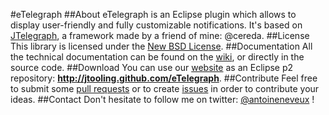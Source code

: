 #eTelegraph
##About
eTelegraph is an Eclipse plugin which allows to display user-friendly and fully customizable notifications. It's based on [JTelegraph](https://github.com/jtooling/jtelegraph), a framework made by a friend of mine: @cereda.
##License
This library is licensed under the [New BSD License](http://www.opensource.org/licenses/bsd-license.php).
##Documentation
All the technical documentation can be found on the [wiki](http://www.github.com/jtooling/eTelegraph/wiki), or directly in the source code.
##Download
You can use our [website](http://jtooling.github.com/eTelegraph) as an Eclipse p2 repository: **http://jtooling.github.com/eTelegraph**.
##Contribute
Feel free to submit some [pull requests](http://www.github.com/jtooling/eTelegraph/pulls) or to create [issues](http://www.github.com/jtooling/eTelegraph/issues) in order to contribute your ideas.
##Contact
Don't hesitate to follow me on twitter: [@antoineneveux](http://twitter.com/antoineneveux) !